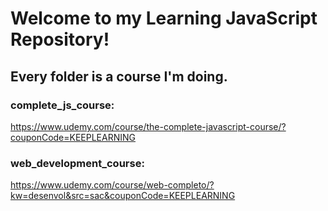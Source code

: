 # Welcome to my Learning JavaScript Repository!

## Every folder is a course I'm doing.


### complete_js_course: 
https://www.udemy.com/course/the-complete-javascript-course/?couponCode=KEEPLEARNING

### web_development_course:
https://www.udemy.com/course/web-completo/?kw=desenvol&src=sac&couponCode=KEEPLEARNING